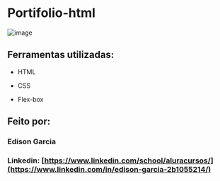 # Portifolio-html

![image](https://user-images.githubusercontent.com/77756047/211304452-220fedf0-f91b-490f-8a65-a60ce860bc5c.png)

## Ferramentas utilizadas:

* HTML

* CSS

* Flex-box

## Feito por:

### Edison Garcia

### Linkedin: [https://www.linkedin.com/school/aluracursos/](https://www.linkedin.com/in/edison-garcia-2b1055214/)


